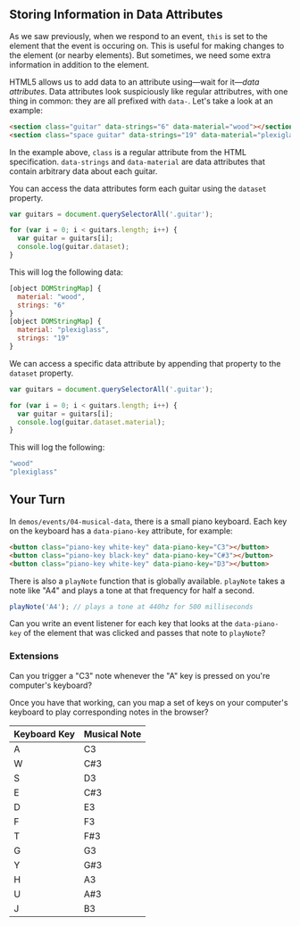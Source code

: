 ## Storing Information in Data Attributes

As we saw previously, when we respond to an event, `this` is set to the element that the event is occuring on. This is useful for making changes to the element (or nearby elements). But sometimes, we need some extra information in addition to the element.

HTML5 allows us to add data to an attribute using—wait for it—_data attributes_. Data attributes look suspiciously like regular attributres, with one thing in common: they are all prefixed with `data-`. Let's take a look at an example:

```html
<section class="guitar" data-strings="6" data-material="wood"></section>
<section class="space guitar" data-strings="19" data-material="plexiglass"></section>
```

In the example above, `class` is a regular attribute from the HTML specification. `data-strings` and `data-material` are data attributes that contain arbitrary data about each guitar.

You can access the data attributes form each guitar using the `dataset` property.

```js
var guitars = document.querySelectorAll('.guitar');

for (var i = 0; i < guitars.length; i++) {
  var guitar = guitars[i];
  console.log(guitar.dataset);
}
```

This will log the following data:

```js
[object DOMStringMap] {
  material: "wood",
  strings: "6"
}
[object DOMStringMap] {
  material: "plexiglass",
  strings: "19"
}
```

We can access a specific data attribute by appending that property to the `dataset` property.

```js
var guitars = document.querySelectorAll('.guitar');

for (var i = 0; i < guitars.length; i++) {
  var guitar = guitars[i];
  console.log(guitar.dataset.material);
}
```

This will log the following:

```js
"wood"
"plexiglass"
```

## Your Turn

In `demos/events/04-musical-data`, there is a small piano keyboard. Each key on the keyboard has a `data-piano-key` attribute, for example:

```html
<button class="piano-key white-key" data-piano-key="C3"></button>
<button class="piano-key black-key" data-piano-key="C#3"></button>
<button class="piano-key white-key" data-piano-key="D3"></button>
```

There is also a `playNote` function that is globally available. `playNote` takes a note like "A4" and plays a tone at that frequency for half a second.

```js
playNote('A4'); // plays a tone at 440hz for 500 milliseconds
```

Can you write an event listener for each key that looks at the `data-piano-key` of the element that was clicked and passes that note to `playNote`?

### Extensions

Can you trigger a "C3" note whenever the "A" key is pressed on you're computer's keyboard?

Once you have that working, can you map a set of keys on your computer's keyboard to play corresponding notes in the browser?

<table>
  <thead>
    <tr>
      <th>Keyboard Key</th>
      <th>Musical Note</th>
    </tr>
  </thead>
  <tbody>
    <tr>
      <td>A</td>
      <td>C3</td>
    </tr>
    <tr>
      <td>W</td>
      <td>C#3</td>
    </tr>
    <tr>
      <td>S</td>
      <td>D3</td>
    </tr>
    <tr>
      <td>E</td>
      <td>C#3</td>
    </tr>
    <tr>
      <td>D</td>
      <td>E3</td>
    </tr>
    <tr>
      <td>F</td>
      <td>F3</td>
    </tr>
    <tr>
      <td>T</td>
      <td>F#3</td>
    </tr>
    <tr>
      <td>G</td>
      <td>G3</td>
    </tr>
    <tr>
      <td>Y</td>
      <td>G#3</td>
    </tr>
    <tr>
      <td>H</td>
      <td>A3</td>
    </tr>
    <tr>
      <td>U</td>
      <td>A#3</td>
    </tr>
    <tr>
      <td>J</td>
      <td>B3</td>
    </tr>
  </tbody>
</table>
